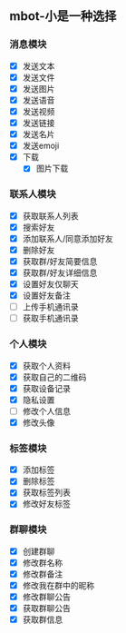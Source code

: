 ## mbot-小是一种选择


### 消息模块
- [x] 发送文本
- [x] 发送文件
- [x] 发送图片
- [x] 发送语音
- [x] 发送视频
- [x] 发送链接
- [x] 发送名片
- [x] 发送emoji
- [x] 下载
  - [x] 图片下载

### 联系人模块
- [x] 获取联系人列表
- [x] 搜索好友
- [x] 添加联系人/同意添加好友
- [x] 删除好友
- [x] 获取群/好友简要信息
- [x] 获取群/好友详细信息
- [x] 设置好友仅聊天
- [x] 设置好友备注
- [ ] 上传手机通讯录
- [ ] 获取手机通讯录

### 个人模块
- [x] 获取个人资料
- [x] 获取自己的二维码
- [x] 获取设备记录
- [x] 隐私设置
- [ ] 修改个人信息
- [x] 修改头像

### 标签模块
- [x] 添加标签
- [x] 删除标签
- [x] 获取标签列表
- [x] 修改好友标签

### 群聊模块
- [x] 创建群聊
- [x] 修改群名称
- [x] 修改群备注
- [x] 修改我在群中的昵称
- [x] 修改群聊公告
- [x] 获取群聊公告
- [x] 获取群信息